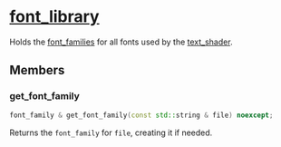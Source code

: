 # [font_library](font_library.hpp)

Holds the [font_families](font_family.md) for all fonts used by the [text_shader](text_shader.md).

## Members

### get_font_family

```cpp
font_family & get_font_family(const std::string & file) noexcept;
```

Returns the `font_family` for `file`, creating it if needed.